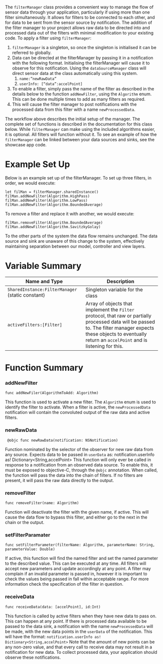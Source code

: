 The `filterManager` class provides a convenient way to manage the flow of sensor data through your application, particularly if using more than one filter simultaneously. It allows for filters to be connected to each other, and for data to be sent from the sensor source by notification. The addition of the filter manager to your project allows raw data to be directed into and processed data out of the filters with minimal modification to your existing code. To apply a filter using `filterManager`:

1.	`filterManager` is a singleton, so once the singleton is initialised it can be referred to globally. 
2.	Data can be directed at the filterManager by passing it in a notification with the following format. Initialising the filterManager will cause it to observe for this notification. Using the `dataSourceManager` class will direct sensor data at the class automatically using this system.
	1. `name:”newRawData”`
	1. `userInfo: [“data”:accelPoint]`
3.	To enable a filter, simply pass the name of the filter as described in the details below to the function `addNewFilter`, using the `Algorithm` enum. This can be done multiple times to add as many filters as required.
4.	This will cause the filter manager to post notifications with the processed data from this filter with a name `newProcessedData`.

The workflow above describes the initial setup of the manager. The complete set of functions is described in the documentation for this class below. While `filterManager` can make using the included algorithms easier, it is optional. All filters will function without it. To see an example of how the `filterManager` can be linked between your data sources and sinks, see the showcase app code. 

# Example Set Up 

Below is an example set up of the filterManager. To set up three filters, in order, we would execute:

    let filMan = filterManager.sharedInstance()
    filMan.addNewFilter(Algorithm.HighPass)
    filMan.addNewFilter(Algorithm.LowPass)
    filMan.addNewFilter(Algorithm.BoundedAverage)

To remove a filter and replace it with another, we would execute:

	filMan.removeFilter(Algorithm.BoundedAverage)
	filMan.addNewFilter(Algorithm.SavitzkyGolay)

To the other parts of the system the data flow remains unchanged. The data source and sink are unaware of this change to the system, effectively maintaining separation between our model, controller and view layers.  

# Variable Summary

| Name and Type                                  	| Description                                                                                                                                                                                                           	|
|------------------------------------------------	|-----------------------------------------------------------------------------------------------------------------------------------------------------------------------------------------------------------------------	|
| `SharedInstance:FilterManager` (static constant) 	| Singleton variable for the class                                                                                                                                                                                      	|
| `activeFilters:[Filter]`                        	| Array of objects that implement the `Filter` protocol, that raw or partially processed data will be passed to. The filter manager expects these objects to eventually return an `accelPoint` and is listening for this. 	|

# Function Summary

### addNewFilter

`func addNewFiler(AlgorithmToAdd: Algorithm)`

This function is used to activate a new filter. The `Algorithm` enum is used to identify the filter to activate. When a filter is active, the `newProcessedData` notification will contain the convoluted output of the raw data and active filters. 

### newRawData

` @objc func newRawData(notification: NSNotification)`

Function nominated by the selector of the observer for new raw data from any source. Expects data to be passed in `userData` as:
    notification.userInfo as! Dictionary<String,accelPoint>
This function will only ever be called in response to a notification from an observed data source. To enable this, it must be exposed to objective-C, through the `@objc` annotation. When called, the function will pass the data into the chain of filters. 
If no filters are present, it will pass the raw data directly to the output.

### removeFilter

`func removeFilter(name: Algorithm)`

Function will deactivate the filter with the given name, if active. This will cause the data flow to bypass this filter, and either go to the next in the chain or the output.

### setFilterParamater

`func setFilterParameter(filterName: Algorithm, parameterName: String, parameterValue: Double)`

If active, this function will find the named filter and set the named parameter to the described value. This can be executed at any time. All filters will accept new parameters and update accordingly at any point. A filter may complain if an invalid parameter is passed in, however it is important to check the values being passed in fall within acceptable range. For more information check the specification of the filter in question.

### receiveData

`func receiveData(data: [accelPoint], id:Int)`

This function is called by active filters when they have new data to pass on. This can happen at any point. If there is processed data available to be passed to the data sink, a notification with the name `newProcessedData` will be made, with the new data points in the `userData` of the notification. This will have the format:
    `notification.userInfo as! Dictionary<String,accelPoint>`
Note that the amount of new points can be any non-zero value, and that every call to receive data may not result in a notification for new data. To collect processed data, your application should observe these notifications.